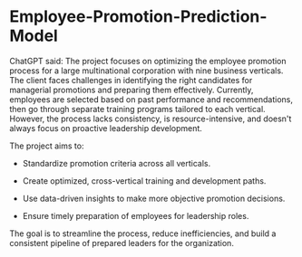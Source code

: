 # Employee-Promotion-Prediction-Model

ChatGPT said:
The project focuses on optimizing the employee promotion process for a large multinational corporation with nine business verticals. The client faces challenges in identifying the right candidates for managerial promotions and preparing them effectively. Currently, employees are selected based on past performance and recommendations, then go through separate training programs tailored to each vertical. However, the process lacks consistency, is resource-intensive, and doesn't always focus on proactive leadership development.

The project aims to:

 * Standardize promotion criteria across all verticals.

 * Create optimized, cross-vertical training and development paths.

 * Use data-driven insights to make more objective promotion decisions.

 * Ensure timely preparation of employees for leadership roles.

The goal is to streamline the process, reduce inefficiencies, and build a consistent pipeline of prepared leaders for the organization.
